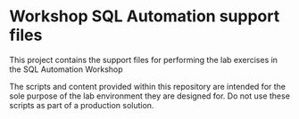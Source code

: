 # Workshop SQL Automation support files

This project contains the support files for performing the lab exercises in the SQL Automation Workshop

The scripts and content provided within this repository are intended for the sole purpose of the lab environment they are designed for. Do not use these scripts as part of a production solution.
